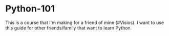# Python-101
This is a course that I'm making for a friend of mine (#Visios). I want to use this guide for other friends/family that want to learn Python.
